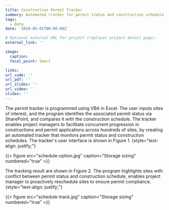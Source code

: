 ```yaml
---
title: Construction Permit Tracker
summary: Automated tracker for permit status and construction schedule to facilitate the concurrent progressions of both.
tags:
  - Data
date: '2018-05-01T00:00:00Z'

# Optional external URL for project (replaces project detail page).
external_link: ''

image:
  caption: 
  focal_point: Smart

links:
url_code: ''
url_pdf: ''
url_slides: ''
url_video: ''
slides: ''
---
```


The permit tracker is programmed using VBA in Excel. The user inputs sites of interest, and the program identifies the associated permit status via SharePoint, and compares it with the construction schedule. The tracker enables project managers to facilitate concurrent progression in constructions and permit applications across hundreds of sites, by creating an automated tracker that monitors permit status and construction schedules. The tracker's user interface is shown in Figure 1.
{style="text-align: justify;"}

{{< figure src="schedule-option.jpg" caption="Storage sizing" numbered="true" >}}

The tracking result are shown in Figure 2. The program highlights sites with conflict between permit status and construction schedule, enables project manager to proactively reschedule sites to ensure permit compliance.
{style="text-align: justify;"}

{{< figure src="schedule-track.jpg" caption="Storage sizing" numbered="true" >}}



